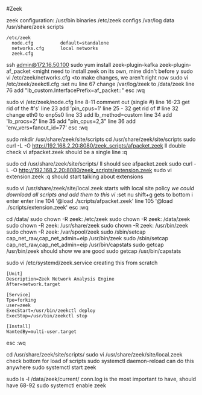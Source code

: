 #Zeek

  zeek configuration:
    /usr/bin            binaries
    /etc/zeek           configs
    /var/log            data
    /usr/share/zeek     scripts

    /etc/zeek
      node.cfg          default=standalone
      networks.cfg      local networks
      zeek.cfg

ssh admin@172.16.50.100
sudo yum install zeek-plugin-kafka zeek-plugin-af_packet        <might need to install zeek on its own, mine didn't before
y
  sudo vi /etc/zeek/networks.cfg    <to make changes, we aren't right now
sudo vi /etc/zeek/zeekctl.cfg
  :set nu
  line 67 change /var/log/zeek to /data/zeek
  line 76 add "lb_custom.InterfacePrefix=af_packet::"
  esc
  :wq

sudo vi /etc/zeek/node.cfg
  line 8-11 comment out (single #)
  line 16-23 get rid of the #'s'
  line 23 add 'pin_cpus=1'
  line 25 - 32 get rid of #
  line 32 change eth0 to enp5s0
  line 33 add lb_method=custom
  line 34 add 'lb_procs=2'
  line 35 add "pin_cpus=2,3"
  line 36 add 'env_vers=fanout_id=77'
  esc
  :wq

sudo mkdir /usr/share/zeek/site/scripts
cd /usr/share/zeek/site/scripts
sudo curl -L -O http://192.168.2.20:8080/zeek_scripts/afpacket.zeek
ll   double check
vi afpacket.zeek      should be a single line
:q

sudo cd /usr/share/zeek/site/scripts/
ll        should see afpacket.zeek
sudo curl -L -O http://192.168.2.20:8080/zeek_scripts/extension.zeek
sudo vi extension.zeek
:q    should start talking about extensions

sudo vi /usr/share/zeek/site/local.zeek       starts with local site policy
    *we could download all scripts and add them to this vi*
  :set nu
  shift+g     gets to bottom
  i
  enter enter
  line 104 '@load ./scripts/afpacket.zeek'
  line 105 '@load ./scripts/extension.zeek'
  esc
  :wq

cd /data/
sudo chown -R zeek: /etc/zeek
sudo chown -R zeek: /data/zeek
sudo chown -R zeek: /usr/share/zeek
sudo chown -R zeek: /usr/bin/zeek
sudo chown -R zeek: /var/spool/zeek
sudo /sbin/setcap cap_net_raw,cap_net_admin=eip /usr/bin/zeek
sudo /sbin/setcap cap_net_raw,cap_net_admin=eip /usr/bin/capstats
sudo getcap /usr/bin/zeek       should show we are good
sudo getcap /usr/bin/capstats

sudo vi /etc/systemd/zeek.service       creating this from scratch
  ```
[Unit]
Description=Zeek Network Analysis Engine
After=network.target

[Service]
Tpe=forking
user=zeek
ExecStart=/usr/bin/zeekctl deploy
ExecStop=/usr/bin/zeekctl stop

[Install]
WantedBy=multi-user.target

  ```
  esc
  :wq

cd /usr/share/zeek/site/scripts/
    sudo vi /usr/share/zeek/site/local.zeek        check bottom for load of scripts
sudo systemctl daemon-reload        can do this anywhere
sudo systemctl start zeek


sudo ls -l /data/zeek/current/      conn.log is the most important to have, should have 68-92
sudo systemctl enable zeek
